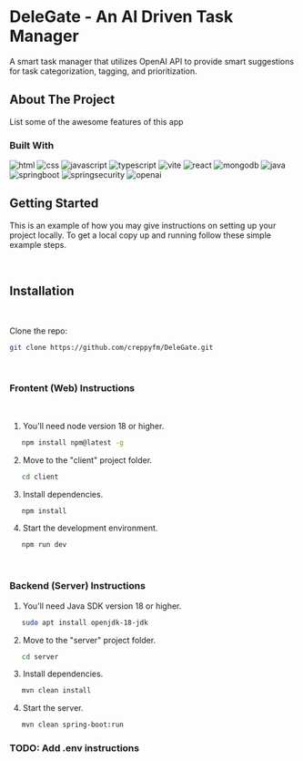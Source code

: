 # DeleGate - An AI Driven Task Manager

A smart task manager that utilizes OpenAI API to provide smart suggestions for task categorization, tagging, and prioritization.

## About The Project

List some of the awesome features of this app

### Built With

![html]
![css]
![javascript]
![typescript]
![vite]
![react]
![mongodb]
![java]
![springboot]
![springsecurity]
![openai]

<!-- GETTING STARTED -->

## Getting Started

This is an example of how you may give instructions on setting up your project locally.
To get a local copy up and running follow these simple example steps.

&nbsp;
&nbsp;

## Installation

&nbsp;
&nbsp;

Clone the repo:

```sh
git clone https://github.com/creppyfm/DeleGate.git
```

&nbsp;
&nbsp;

### Frontent (Web) Instructions

&nbsp;
&nbsp;

1. You'll need node version 18 or higher.

```sh
   npm install npm@latest -g
```

2. Move to the "client" project folder.

```sh
   cd client
```

3. Install dependencies.

```sh
   npm install
```

4. Start the development environment.

```sh
   npm run dev
```

&nbsp;
&nbsp;

### Backend (Server) Instructions

1. You'll need Java SDK version 18 or higher.

```sh
   sudo apt install openjdk-18-jdk
```

2. Move to the "server" project folder.

```sh
   cd server
```

3. Install dependencies.

```sh
   mvn clean install
```

4. Start the server.

```sh
   mvn clean spring-boot:run
```

### TODO: Add .env instructions

<!-- MARKDOWN LINKS & IMAGES -->
<!-- https://www.markdownguide.org/basic-syntax/#reference-style-links -->

[html]: https://img.shields.io/badge/HTML-20232A?style=for-the-badge&logo=html5
[css]: https://img.shields.io/badge/CSS-20232A?style=for-the-badge&logo=css3
[javascript]: https://img.shields.io/badge/Javascript-20232A?style=for-the-badge&logo=javascript
[typescript]: https://img.shields.io/badge/Typescript-20232A?style=for-the-badge&logo=typescript
[vite]: https://img.shields.io/badge/Vite-20232A?style=for-the-badge&logo=vite
[react]: https://img.shields.io/badge/React-20232A?style=for-the-badge&logo=react
[mongodb]: https://img.shields.io/badge/MongoDB-20232A?style=for-the-badge&logo=mongodb
[java]: https://img.shields.io/badge/Java-20232A?style=for-the-badge&logo=java
[springboot]: https://img.shields.io/badge/Spring_Boot-20232A?style=for-the-badge&logo=springboot
[springsecurity]: https://img.shields.io/badge/Spring_Security-20232A?style=for-the-badge&logo=springsecurity
[openai]: https://img.shields.io/badge/OpenAI-20232A?style=for-the-badge&logo=openai
